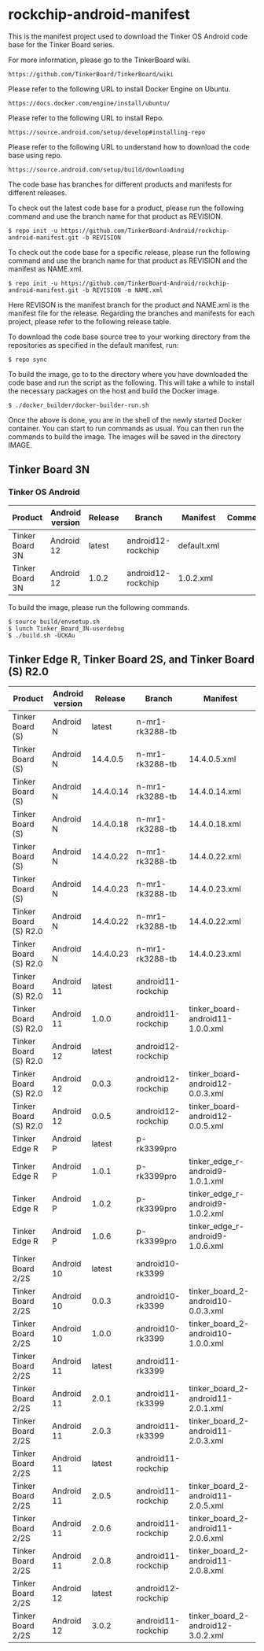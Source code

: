 # rockchip-android-manifest

This is the manifest project used to download the Tinker OS Android code base for the Tinker Board series.

For more information, please go to the TinkerBoard wiki.

    https://github.com/TinkerBoard/TinkerBoard/wiki

Please refer to the following URL to install Docker Engine on Ubuntu.

    https://docs.docker.com/engine/install/ubuntu/

Please refer to the following URL to install Repo. 

    https://source.android.com/setup/develop#installing-repo

Please refer to the following URL to understand how to download the code base using repo.

    https://source.android.com/setup/build/downloading

The code base has branches for different products and manifests for different releases.

To check out the latest code base for a product, please run the following command and use the branch name for that product as REVISION.

    $ repo init -u https://github.com/TinkerBoard-Android/rockchip-android-manifest.git -b REVISION

To check out the code base for a specific release, please run the following command and use the branch name for that product as REVISION and the manifest as NAME.xml.

    $ repo init -u https://github.com/TinkerBoard-Android/rockchip-android-manifest.git -b REVISION -m NAME.xml

Here REVISON is the manifest branch for the product and NAME.xml is the manifest file for the release. Regarding the branches and manifests for each project, please refer to the following release table.

To download the code base source tree to your working directory from the repositories as specified in the default manifest, run:

    $ repo sync

To build the image, go to to the directory where you have downloaded the code base and run the script as the following. This will take a while to install the necessary packages on the host and build the Docker image.

    $ ./docker_builder/docker-builder-run.sh

Once the above is done, you are in the shell of the newly started Docker container. You can start to run commands as usual. You can then run the commands to build the image. The images will be saved in the directory IMAGE.

## Tinker Board 3N
### Tinker OS Android
|Product|Android version|Release|Branch|Manifest|Comment|
|-|-|-|-|-|-|
|Tinker Board 3N|Android 12|latest|android12-rockchip|default.xml|
|Tinker Board 3N|Android 12|1.0.2|android12-rockchip|1.0.2.xml|

To build the image, please run the following commands.

    $ source build/envsetup.sh
    $ lunch Tinker_Board_3N-userdebug 
    $ ./build.sh -UCKAu
## Tinker Edge R, Tinker Board 2S, and Tinker Board (S) R2.0

|Product|Android version|Release|Branch|Manifest|
|-|-|-|-|-|
|Tinker Board (S)|Android N|latest|n-mr1-rk3288-tb||
|Tinker Board (S)|Android N|14.4.0.5|n-mr1-rk3288-tb|14.4.0.5.xml|
|Tinker Board (S)|Android N|14.4.0.14|n-mr1-rk3288-tb|14.4.0.14.xml|
|Tinker Board (S)|Android N|14.4.0.18|n-mr1-rk3288-tb|14.4.0.18.xml|
|Tinker Board (S)|Android N|14.4.0.22|n-mr1-rk3288-tb|14.4.0.22.xml|
|Tinker Board (S)|Android N|14.4.0.23|n-mr1-rk3288-tb|14.4.0.23.xml|
|Tinker Board (S) R2.0|Android N|14.4.0.22|n-mr1-rk3288-tb|14.4.0.22.xml|
|Tinker Board (S) R2.0|Android N|14.4.0.23|n-mr1-rk3288-tb|14.4.0.23.xml|
|Tinker Board (S) R2.0|Android 11|latest|android11-rockchip||
|Tinker Board (S) R2.0|Android 11|1.0.0|android11-rockchip|tinker_board-android11-1.0.0.xml|
|Tinker Board (S) R2.0|Android 12|latest|android12-rockchip||
|Tinker Board (S) R2.0|Android 12|0.0.3|android12-rockchip|tinker_board-android12-0.0.3.xml|
|Tinker Board (S) R2.0|Android 12|0.0.5|android12-rockchip|tinker_board-android12-0.0.5.xml|
|Tinker Edge R|Android P|latest|p-rk3399pro||
|Tinker Edge R|Android P|1.0.1|p-rk3399pro|tinker_edge_r-android9-1.0.1.xml|
|Tinker Edge R|Android P|1.0.2|p-rk3399pro|tinker_edge_r-android9-1.0.2.xml|
|Tinker Edge R|Android P|1.0.6|p-rk3399pro|tinker_edge_r-android9-1.0.6.xml|
|Tinker Board 2/2S|Android 10|latest|android10-rk3399||
|Tinker Board 2/2S|Android 10|0.0.3|android10-rk3399|tinker_board_2-android10-0.0.3.xml|
|Tinker Board 2/2S|Android 10|1.0.0|android10-rk3399|tinker_board_2-android10-1.0.0.xml|
|Tinker Board 2/2S|Android 11|latest|android11-rk3399||
|Tinker Board 2/2S|Android 11|2.0.1|android11-rk3399|tinker_board_2-android11-2.0.1.xml|
|Tinker Board 2/2S|Android 11|2.0.3|android11-rk3399|tinker_board_2-android11-2.0.3.xml|
|Tinker Board 2/2S|Android 11|latest|android11-rockchip||
|Tinker Board 2/2S|Android 11|2.0.5|android11-rockchip|tinker_board_2-android11-2.0.5.xml|
|Tinker Board 2/2S|Android 11|2.0.6|android11-rockchip|tinker_board_2-android11-2.0.6.xml|
|Tinker Board 2/2S|Android 11|2.0.8|android11-rockchip|tinker_board_2-android11-2.0.8.xml|
|Tinker Board 2/2S|Android 12|latest|android12-rockchip||
|Tinker Board 2/2S|Android 12|3.0.2|android11-rockchip|tinker_board_2-android12-3.0.2.xml|

